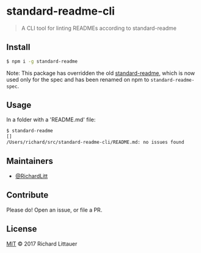 # standard-readme-cli

> A CLI tool for linting READMEs according to standard-readme

## Install

```sh
$ npm i -g standard-readme
```

Note: This package has overridden the old [standard-readme](https://github.com/RichardLitt/standard-readme), which is now used only for the spec and has been renamed on npm to `standard-readme-spec`.

## Usage

In a folder with a 'README.md' file:

```sh
$ standard-readme
[]
/Users/richard/src/standard-readme-cli/README.md: no issues found
```

## Maintainers

- [@RichardLitt](https://github.com/RichardLitt)

## Contribute

Please do! Open an issue, or file a PR.

## License

[MIT](LICENSE) © 2017 Richard Littauer
